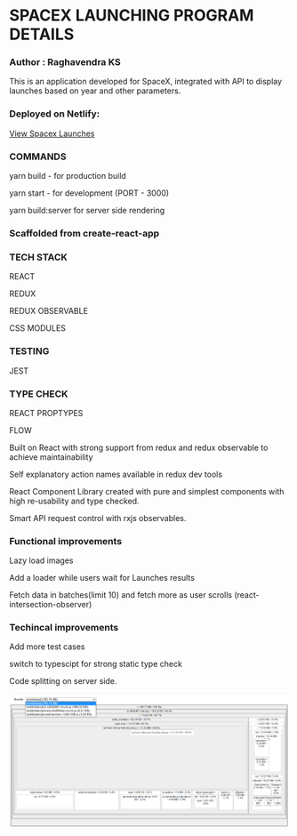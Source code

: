 # SPACEX LAUNCHING PROGRAM DETAILS

### Author : Raghavendra KS

This is an application developed for SpaceX, integrated with API to display launches based on year and other parameters.

### Deployed on Netlify:

[View Spacex Launches](https://spacex-p.netlify.app/)



### COMMANDS
yarn build  - for production build


yarn start - for development (PORT - 3000)

yarn build:server for server side rendering



### Scaffolded from create-react-app


### TECH STACK
REACT


REDUX


REDUX OBSERVABLE


CSS MODULES 

### TESTING 


JEST

### TYPE CHECK


REACT PROPTYPES


FLOW



Built on React with strong support from redux and redux observable to achieve  maintainability

Self explanatory action names available in redux dev tools

React Component Library created with pure and simplest components with high re-usability and type checked.

Smart API request control with rxjs observables.


### Functional improvements

Lazy load images 


Add a loader while users wait for Launches results


Fetch data in batches(limit 10) and fetch more  as user scrolls (react-intersection-observer)

### Techincal improvements


Add more test cases


switch to typescipt for strong static type check


Code splitting on server side.




![Bundle Analyzer](report.png "Bundle Analyzer")



